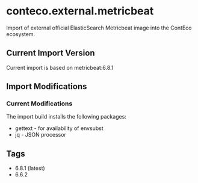 # conteco.external.metricbeat

Import of external official ElasticSearch Metricbeat image into the ContEco ecosystem.

## Current Import Version

Current import is based on metricbeat:6.8.1

## Import Modifications

### Current Modifications

The import build installs the following packages:

* gettext - for availability of envsubst
* jq - JSON processor

## Tags

* 6.8.1 (latest)  
* 6.6.2
